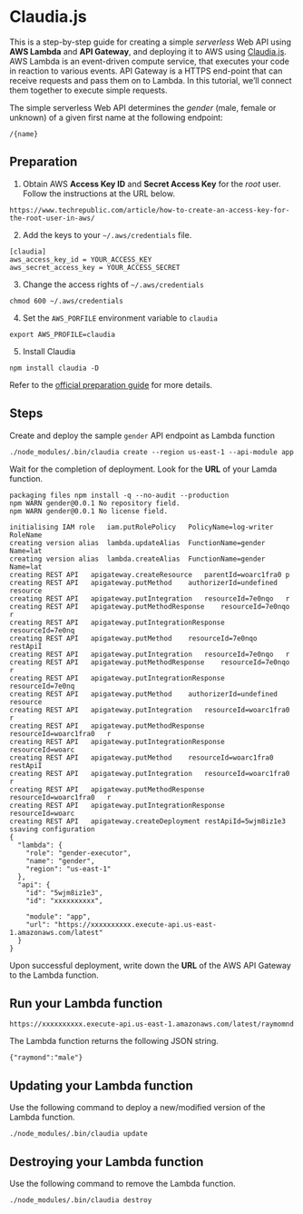 # Claudia.js
This is a step-by-step guide for creating a simple *serverless* Web API using **AWS Lambda** and **API Gateway**, and deploying it to AWS using [Claudia.js](https://claudiajs.com). AWS Lambda is an event-driven compute service, that executes your code in reaction to various events. API Gateway is a HTTPS end-point that can receive requests and pass them on to Lambda. In this tutorial, we’ll connect them together to execute simple requests.

The simple serverless Web API determines the *gender* (male, female or unknown) of a given first name at the following endpoint:

```
/{name}
```

## Preparation
1. Obtain AWS **Access Key ID** and **Secret Access Key** for the *root* user.  Follow the instructions at the URL below.
```
https://www.techrepublic.com/article/how-to-create-an-access-key-for-the-root-user-in-aws/
```
2. Add the keys to your `~/.aws/credentials` file.
```
[claudia]
aws_access_key_id = YOUR_ACCESS_KEY
aws_secret_access_key = YOUR_ACCESS_SECRET
```
3. Change the access rights of `~/.aws/credentials`
```
chmod 600 ~/.aws/credentials
```
4. Set the `AWS_PORFILE` environment variable to `claudia`
```
export AWS_PROFILE=claudia
```
5. Install Claudia
```
npm install claudia -D
```
Refer to the [official preparation guide](https://claudiajs.com/tutorials/installing.html) for more details.

## Steps
Create and deploy the sample `gender` API endpoint as Lambda function
```
./node_modules/.bin/claudia create --region us-east-1 --api-module app
```
Wait for the completion of deployment.  Look for the **URL** of your Lamda function.
```
packaging files	npm install -q --no-audit --production
npm WARN gender@0.0.1 No repository field.
npm WARN gender@0.0.1 No license field.

initialising IAM role	iam.putRolePolicy	PolicyName=log-writer	RoleName
creating version alias	lambda.updateAlias	FunctionName=gender	Name=lat
creating version alias	lambda.createAlias	FunctionName=gender	Name=lat
creating REST API	apigateway.createResource	parentId=woarc1fra0	p
creating REST API	apigateway.putMethod	authorizerId=undefined	resource
creating REST API	apigateway.putIntegration	resourceId=7e0nqo	r
creating REST API	apigateway.putMethodResponse	resourceId=7e0nqo	r
creating REST API	apigateway.putIntegrationResponse	resourceId=7e0nq
creating REST API	apigateway.putMethod	resourceId=7e0nqo	restApiI
creating REST API	apigateway.putIntegration	resourceId=7e0nqo	r
creating REST API	apigateway.putMethodResponse	resourceId=7e0nqo	r
creating REST API	apigateway.putIntegrationResponse	resourceId=7e0nq
creating REST API	apigateway.putMethod	authorizerId=undefined	resource
creating REST API	apigateway.putIntegration	resourceId=woarc1fra0	r
creating REST API	apigateway.putMethodResponse	resourceId=woarc1fra0	r
creating REST API	apigateway.putIntegrationResponse	resourceId=woarc
creating REST API	apigateway.putMethod	resourceId=woarc1fra0	restApiI
creating REST API	apigateway.putIntegration	resourceId=woarc1fra0	r
creating REST API	apigateway.putMethodResponse	resourceId=woarc1fra0	r
creating REST API	apigateway.putIntegrationResponse	resourceId=woarc
creating REST API	apigateway.createDeployment	restApiId=5wjm8iz1e3	ssaving configuration
{
  "lambda": {
    "role": "gender-executor",
    "name": "gender",
    "region": "us-east-1"
  },
  "api": {
    "id": "5wjm8iz1e3",
    "id": "xxxxxxxxxx",

    "module": "app",
    "url": "https://xxxxxxxxxx.execute-api.us-east-1.amazonaws.com/latest"
  }
}
```
Upon successful deployment, write down the **URL** of the AWS API Gateway to the Lambda function.

## Run your Lambda function
```
https://xxxxxxxxxx.execute-api.us-east-1.amazonaws.com/latest/raymomnd
```
The Lambda function returns the following JSON string.
```
{"raymond":"male"}
```
## Updating your Lambda function
Use the following command to deploy a new/modified version of the Lambda function.
```
./node_modules/.bin/claudia update
```
## Destroying your Lambda function
Use the following command to remove the Lambda function.
```
./node_modules/.bin/claudia destroy
```